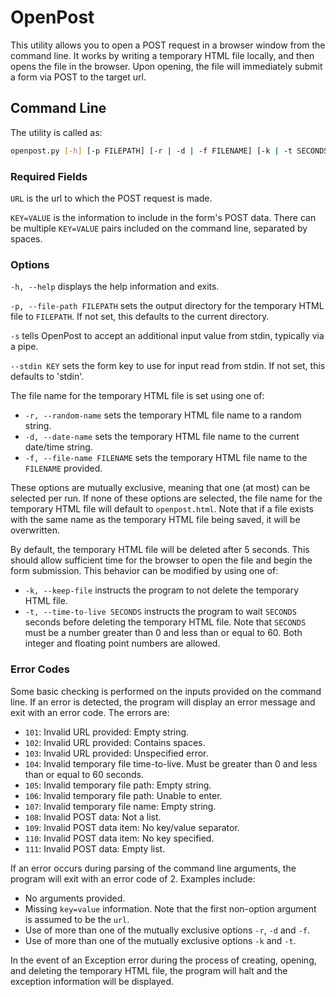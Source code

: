 # OpenPost

This utility allows you to open a POST request in a browser window from the command line.  It works by writing a temporary HTML file locally, and then opens the file in the browser.  Upon opening, the file will immediately submit a form via POST to the target url.

## Command Line

The utility is called as:

```sh
openpost.py [-h] [-p FILEPATH] [-r | -d | -f FILENAME] [-k | -t SECONDS] URL KEY=VALUE [KEY=VALUE ...]
```

### Required Fields

`URL` is the url to which the POST request is made.

`KEY=VALUE` is the information to include in the form's POST data.  There can be multiple `KEY=VALUE` pairs included on the command line, separated by spaces.

### Options

`-h, --help` displays the help information and exits.

`-p, --file-path FILEPATH` sets the output directory for the temporary HTML file to `FILEPATH`.  If not set, this defaults to the current directory.

`-s` tells OpenPost to accept an additional input value from stdin, typically via a pipe.

`--stdin KEY` sets the form key to use for input read from stdin.  If not set, this defaults to 'stdin'.

The file name for the temporary HTML file is set using one of:

- `-r, --random-name` sets the temporary HTML file name to a random string.
- `-d, --date-name` sets the temporary HTML file name to the current date/time string.
- `-f, --file-name FILENAME` sets the temporary HTML file name to the `FILENAME` provided.

These options are mutually exclusive, meaning that one (at most) can be selected per run. If none of these options are selected, the file name for the temporary HTML file will default to `openpost.html`.  Note that if a file exists with the same name as the temporary HTML file being saved, it will be overwritten.

By default, the temporary HTML file will be deleted after 5 seconds.  This should allow sufficient time for the browser to open the file and begin the form submission.  This behavior can be modified by using one of:

- `-k, --keep-file` instructs the program to not delete the temporary HTML file.
- `-t, --time-to-live SECONDS` instructs the program to wait `SECONDS` seconds before deleting the temporary HTML file.  Note that `SECONDS` must be a number greater than 0 and less than or equal to 60.  Both integer and floating point numbers are allowed.

### Error Codes

Some basic checking is performed on the inputs provided on the command line.  If an error is detected, the program will display an error message and exit with an error code.  The errors are:

- `101`: Invalid URL provided: Empty string.
- `102`: Invalid URL provided: Contains spaces.
- `103`: Invalid URL provided: Unspecified error.
- `104`: Invalid temporary file time-to-live.  Must be greater than 0 and less than or equal to 60 seconds.
- `105`: Invalid temporary file path: Empty string.
- `106`: Invalid temporary file path: Unable to enter.
- `107`: Invalid temporary file name: Empty string.
- `108`: Invalid POST data: Not a list.
- `109`: Invalid POST data item: No key/value separator.
- `110`: Invalid POST data item: No key specified.
- `111`: Invalid POST data: Empty list.

If an error occurs during parsing of the command line arguments, the program will exit with an error code of 2.  Examples include:

- No arguments provided.
- Missing `key=value` information.  Note that the first non-option argument is assumed to be the `url`.
- Use of more than one of the mutually exclusive options `-r`, `-d` and `-f`.
- Use of more than one of the mutually exclusive options `-k` and `-t`.

In the event of an Exception error during the process of creating, opening, and deleting the temporary HTML file, the program will halt and the exception information will be displayed.
